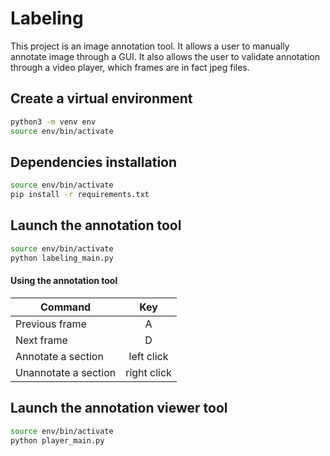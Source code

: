 # Labeling
This project is an image annotation tool. It allows a user to manually annotate image through a GUI.
It also allows the user to validate annotation through a video player, which frames are in fact jpeg files.

## Create a virtual environment
```bash
python3 -m venv env
source env/bin/activate
```

## Dependencies installation
```bash
source env/bin/activate
pip install -r requirements.txt
```

## Launch the annotation tool
```bash
source env/bin/activate
python labeling_main.py
```

#### Using the annotation tool
|Command|Key|
|-------------|:-------------:|
|Previous frame|A|
|Next frame|D|
|Annotate a section|left click|
|Unannotate a section|right click|


## Launch the annotation viewer tool
```bash
source env/bin/activate
python player_main.py
```
